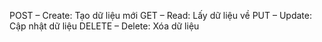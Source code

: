 POST – Create: Tạo dữ liệu mới
GET – Read: Lấy dữ liệu về
PUT – Update: Cập nhật dữ liệu
DELETE – Delete: Xóa dữ liệu
